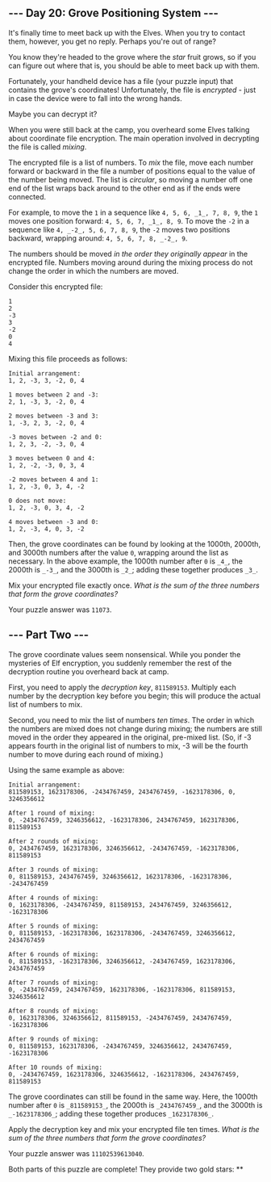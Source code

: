 \-\-\- Day 20: Grove Positioning System ---
-------------------------------------------

It's finally time to meet back up with the Elves. When you try to contact them, however, you get no reply. Perhaps you're out of range?

You know they're headed to the grove where the _star_ fruit grows, so if you can figure out where that is, you should be able to meet back up with them.

Fortunately, your handheld device has a file (your puzzle input) that contains the grove's coordinates! Unfortunately, the file is _encrypted_ \- just in case the device were to fall into the wrong hands.

Maybe you can decrypt it?

When you were still back at the camp, you overheard some Elves talking about coordinate file encryption. The main operation involved in decrypting the file is called _mixing_.

The encrypted file is a list of numbers. To _mix_ the file, move each number forward or backward in the file a number of positions equal to the value of the number being moved. The list is _circular_, so moving a number off one end of the list wraps back around to the other end as if the ends were connected.

For example, to move the `1` in a sequence like `4, 5, 6, _1_, 7, 8, 9`, the `1` moves one position forward: `4, 5, 6, 7, _1_, 8, 9`. To move the `-2` in a sequence like `4, _-2_, 5, 6, 7, 8, 9`, the `-2` moves two positions backward, wrapping around: `4, 5, 6, 7, 8, _-2_, 9`.

The numbers should be moved _in the order they originally appear_ in the encrypted file. Numbers moving around during the mixing process do not change the order in which the numbers are moved.

Consider this encrypted file:

    1
    2
    -3
    3
    -2
    0
    4


Mixing this file proceeds as follows:

    Initial arrangement:
    1, 2, -3, 3, -2, 0, 4
    
    1 moves between 2 and -3:
    2, 1, -3, 3, -2, 0, 4
    
    2 moves between -3 and 3:
    1, -3, 2, 3, -2, 0, 4
    
    -3 moves between -2 and 0:
    1, 2, 3, -2, -3, 0, 4
    
    3 moves between 0 and 4:
    1, 2, -2, -3, 0, 3, 4
    
    -2 moves between 4 and 1:
    1, 2, -3, 0, 3, 4, -2
    
    0 does not move:
    1, 2, -3, 0, 3, 4, -2
    
    4 moves between -3 and 0:
    1, 2, -3, 4, 0, 3, -2


Then, the grove coordinates can be found by looking at the 1000th, 2000th, and 3000th numbers after the value `0`, wrapping around the list as necessary. In the above example, the 1000th number after `0` is `_4_`, the 2000th is `_-3_`, and the 3000th is `_2_`; adding these together produces `_3_`.

Mix your encrypted file exactly once. _What is the sum of the three numbers that form the grove coordinates?_

Your puzzle answer was `11073`.

\-\-\- Part Two ---
-------------------

The grove coordinate values seem nonsensical. While you ponder the mysteries of Elf encryption, you suddenly remember the rest of the decryption routine you overheard back at camp.

First, you need to apply the _decryption key_, `811589153`. Multiply each number by the decryption key before you begin; this will produce the actual list of numbers to mix.

Second, you need to mix the list of numbers _ten times_. The order in which the numbers are mixed does not change during mixing; the numbers are still moved in the order they appeared in the original, pre-mixed list. (So, if -3 appears fourth in the original list of numbers to mix, -3 will be the fourth number to move during each round of mixing.)

Using the same example as above:

    Initial arrangement:
    811589153, 1623178306, -2434767459, 2434767459, -1623178306, 0, 3246356612
    
    After 1 round of mixing:
    0, -2434767459, 3246356612, -1623178306, 2434767459, 1623178306, 811589153
    
    After 2 rounds of mixing:
    0, 2434767459, 1623178306, 3246356612, -2434767459, -1623178306, 811589153
    
    After 3 rounds of mixing:
    0, 811589153, 2434767459, 3246356612, 1623178306, -1623178306, -2434767459
    
    After 4 rounds of mixing:
    0, 1623178306, -2434767459, 811589153, 2434767459, 3246356612, -1623178306
    
    After 5 rounds of mixing:
    0, 811589153, -1623178306, 1623178306, -2434767459, 3246356612, 2434767459
    
    After 6 rounds of mixing:
    0, 811589153, -1623178306, 3246356612, -2434767459, 1623178306, 2434767459
    
    After 7 rounds of mixing:
    0, -2434767459, 2434767459, 1623178306, -1623178306, 811589153, 3246356612
    
    After 8 rounds of mixing:
    0, 1623178306, 3246356612, 811589153, -2434767459, 2434767459, -1623178306
    
    After 9 rounds of mixing:
    0, 811589153, 1623178306, -2434767459, 3246356612, 2434767459, -1623178306
    
    After 10 rounds of mixing:
    0, -2434767459, 1623178306, 3246356612, -1623178306, 2434767459, 811589153


The grove coordinates can still be found in the same way. Here, the 1000th number after `0` is `_811589153_`, the 2000th is `_2434767459_`, and the 3000th is `_-1623178306_`; adding these together produces `_1623178306_`.

Apply the decryption key and mix your encrypted file ten times. _What is the sum of the three numbers that form the grove coordinates?_

Your puzzle answer was `11102539613040`.

Both parts of this puzzle are complete! They provide two gold stars: **